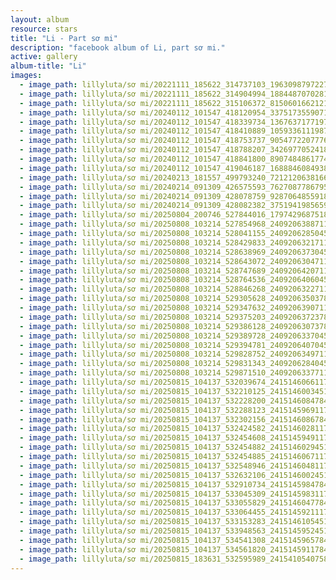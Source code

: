 ```yaml
---
layout: album
resource: stars
title: "Li - Part sơ mi"
description: "facebook album of Li, part sơ mi."
active: gallery
album-title: "Li"
images:
  - image_path: lillyluta/sơ mi/20221111_185622_314737103_1963098797227901_4575180734848059616_n.jpg
  - image_path: lillyluta/sơ mi/20221111_185622_314904994_188448707028138_492489570934116961_n.jpg
  - image_path: lillyluta/sơ mi/20221111_185622_315106372_815060166212183_2677188747782748243_n.jpg
  - image_path: lillyluta/sơ mi/20240112_101547_418120954_337517355907105_4100313330265997582_n.jpg
  - image_path: lillyluta/sơ mi/20240112_101547_418339734_1367637177197885_1398484267628389371_n.jpg
  - image_path: lillyluta/sơ mi/20240112_101547_418410889_1059336111987411_2669729490793453811_n.jpg
  - image_path: lillyluta/sơ mi/20240112_101547_418753737_905477220777646_3190179806277243141_n.jpg
  - image_path: lillyluta/sơ mi/20240112_101547_418788207_342697705241884_5579073920806877596_n.jpg
  - image_path: lillyluta/sơ mi/20240112_101547_418841800_890748486177460_6118634917913542536_n.jpg
  - image_path: lillyluta/sơ mi/20240112_101547_419046187_1688846084938854_7969804523542543679_n.jpg
  - image_path: lillyluta/sơ mi/20240213_181557_499793240_721212063816630_2214006649334829855_n.jpg
  - image_path: lillyluta/sơ mi/20240214_091309_426575593_762708778679540_3299787960437628009_n.jpg
  - image_path: lillyluta/sơ mi/20240214_091309_428078759_928706485591817_8391659114772471380_n.jpg
  - image_path: lillyluta/sơ mi/20240214_091309_428082382_375194198565956_8623982029037798307_n.jpg
  - image_path: lillyluta/sơ mi/20250804_200746_527844016_1797429687518579_7518499594190914156_n.jpg
  - image_path: lillyluta/sơ mi/20250808_103214_527854968_24092063887118299_519487623740043599_n.jpg
  - image_path: lillyluta/sơ mi/20250808_103214_528041155_24092062850451736_1063791583315874199_n.jpg
  - image_path: lillyluta/sơ mi/20250808_103214_528429833_24092063217118366_1754596963991228647_n.jpg
  - image_path: lillyluta/sơ mi/20250808_103214_528638969_24092063730451648_2204400556044188252_n.jpg
  - image_path: lillyluta/sơ mi/20250808_103214_528643072_24092063047118383_5823170362917463145_n.jpg
  - image_path: lillyluta/sơ mi/20250808_103214_528747689_24092064207118267_5738770274816022798_n.jpg
  - image_path: lillyluta/sơ mi/20250808_103214_528764536_24092064060451615_4948544816944581864_n.jpg
  - image_path: lillyluta/sơ mi/20250808_103214_528846268_24092063227118365_689255728059986918_n.jpg
  - image_path: lillyluta/sơ mi/20250808_103214_529305628_24092063503785004_7486054842670507807_n.jpg
  - image_path: lillyluta/sơ mi/20250808_103214_529347632_24092063907118297_4711158979725282211_n.jpg
  - image_path: lillyluta/sơ mi/20250808_103214_529375203_24092063723784982_6324320719362216660_n.jpg
  - image_path: lillyluta/sơ mi/20250808_103214_529386128_24092063073785047_7515136662280731617_n.jpg
  - image_path: lillyluta/sơ mi/20250808_103214_529389728_24092063370451684_3074993378882342517_n.jpg
  - image_path: lillyluta/sơ mi/20250808_103214_529394781_24092064070451614_5935238430904452979_n.jpg
  - image_path: lillyluta/sơ mi/20250808_103214_529828752_24092063497118338_541322896917046642_n.jpg
  - image_path: lillyluta/sơ mi/20250808_103214_529831343_24092062840451737_6190068778015908090_n.jpg
  - image_path: lillyluta/sơ mi/20250808_103214_529871510_24092063377118350_534342029594781991_n.jpg
  - image_path: lillyluta/sơ mi/20250815_104137_532039674_24151460661178621_8269135700726396189_n.jpg
  - image_path: lillyluta/sơ mi/20250815_104137_532210125_24151460034512017_7024358304517468159_n.jpg
  - image_path: lillyluta/sơ mi/20250815_104137_532228200_24151460847845269_7783313017390570334_n.jpg
  - image_path: lillyluta/sơ mi/20250815_104137_532288123_24151459691178718_7376001684483037278_n.jpg
  - image_path: lillyluta/sơ mi/20250815_104137_532302156_24151460867845267_7234543467757029626_n.jpg
  - image_path: lillyluta/sơ mi/20250815_104137_532424582_24151460281178659_8168799457643507954_n.jpg
  - image_path: lillyluta/sơ mi/20250815_104137_532454608_24151459491178738_3198784292589595624_n.jpg
  - image_path: lillyluta/sơ mi/20250815_104137_532454882_24151460294511991_7962401966297488031_n.jpg
  - image_path: lillyluta/sơ mi/20250815_104137_532454885_24151460671178620_6538414563892752119_n.jpg
  - image_path: lillyluta/sơ mi/20250815_104137_532548946_24151460481178639_2351168271526831564_n.jpg
  - image_path: lillyluta/sơ mi/20250815_104137_532632106_24151460024512018_5179798338976600738_n.jpg
  - image_path: lillyluta/sơ mi/20250815_104137_532910734_24151459847845369_6892369496893995033_n.jpg
  - image_path: lillyluta/sơ mi/20250815_104137_533045309_24151459831178704_2045937757190980545_n.jpg
  - image_path: lillyluta/sơ mi/20250815_104137_533055829_24151460477845306_7180680912084199688_n.jpg
  - image_path: lillyluta/sơ mi/20250815_104137_533064455_24151459211178766_8699832187338148567_n.jpg
  - image_path: lillyluta/sơ mi/20250815_104137_533153283_24151461054511915_6450431204727041703_n.jpg
  - image_path: lillyluta/sơ mi/20250815_104137_533948563_24151459524512068_1787361666130335931_n.jpg
  - image_path: lillyluta/sơ mi/20250815_104137_534541308_24151459657845388_3157592556437368209_n.jpg
  - image_path: lillyluta/sơ mi/20250815_104137_534561820_24151459117845442_1421397258240952487_n.jpg
  - image_path: lillyluta/sơ mi/20250815_183631_532595989_24154105407580813_99035571336647488_n.jpg
---
```

